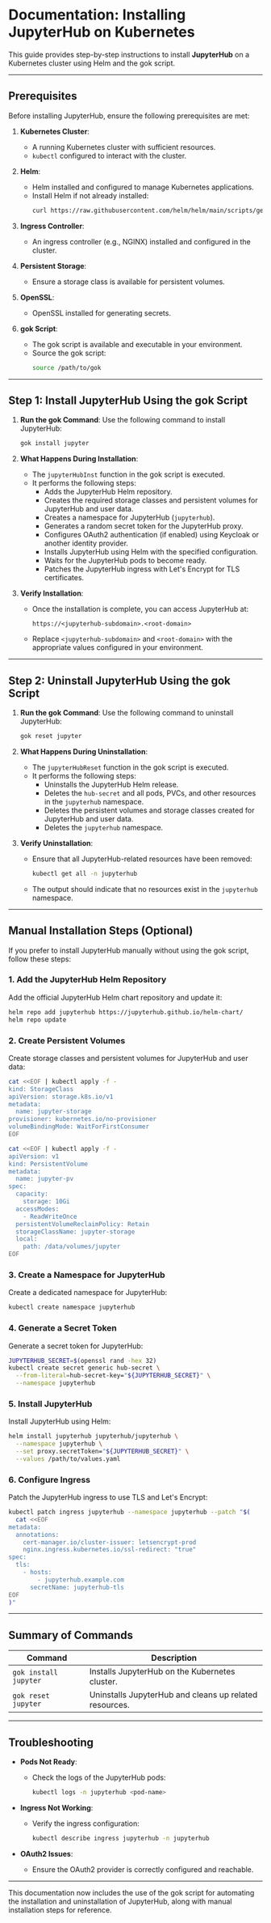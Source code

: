 # **Documentation: Installing JupyterHub on Kubernetes**

This guide provides step-by-step instructions to install **JupyterHub** on a Kubernetes cluster using Helm and the gok script.

---

## **Prerequisites**
Before installing JupyterHub, ensure the following prerequisites are met:

1. **Kubernetes Cluster**:
   - A running Kubernetes cluster with sufficient resources.
   - `kubectl` configured to interact with the cluster.

2. **Helm**:
   - Helm installed and configured to manage Kubernetes applications.
   - Install Helm if not already installed:
     ```bash
     curl https://raw.githubusercontent.com/helm/helm/main/scripts/get-helm-3 | bash
     ```

3. **Ingress Controller**:
   - An ingress controller (e.g., NGINX) installed and configured in the cluster.

4. **Persistent Storage**:
   - Ensure a storage class is available for persistent volumes.

5. **OpenSSL**:
   - OpenSSL installed for generating secrets.

6. **gok Script**:
   - The gok script is available and executable in your environment.
   - Source the gok script:
     ```bash
     source /path/to/gok
     ```

---

## **Step 1: Install JupyterHub Using the gok Script**

1. **Run the gok Command**:
   Use the following command to install JupyterHub:
   ```bash
   gok install jupyter
   ```

2. **What Happens During Installation**:
   - The `jupyterHubInst` function in the gok script is executed.
   - It performs the following steps:
     - Adds the JupyterHub Helm repository.
     - Creates the required storage classes and persistent volumes for JupyterHub and user data.
     - Creates a namespace for JupyterHub (`jupyterhub`).
     - Generates a random secret token for the JupyterHub proxy.
     - Configures OAuth2 authentication (if enabled) using Keycloak or another identity provider.
     - Installs JupyterHub using Helm with the specified configuration.
     - Waits for the JupyterHub pods to become ready.
     - Patches the JupyterHub ingress with Let's Encrypt for TLS certificates.

3. **Verify Installation**:
   - Once the installation is complete, you can access JupyterHub at:
     ```plaintext
     https://<jupyterhub-subdomain>.<root-domain>
     ```
   - Replace `<jupyterhub-subdomain>` and `<root-domain>` with the appropriate values configured in your environment.

---

## **Step 2: Uninstall JupyterHub Using the gok Script**

1. **Run the gok Command**:
   Use the following command to uninstall JupyterHub:
   ```bash
   gok reset jupyter
   ```

2. **What Happens During Uninstallation**:
   - The `jupyterHubReset` function in the gok script is executed.
   - It performs the following steps:
     - Uninstalls the JupyterHub Helm release.
     - Deletes the `hub-secret` and all pods, PVCs, and other resources in the `jupyterhub` namespace.
     - Deletes the persistent volumes and storage classes created for JupyterHub and user data.
     - Deletes the `jupyterhub` namespace.

3. **Verify Uninstallation**:
   - Ensure that all JupyterHub-related resources have been removed:
     ```bash
     kubectl get all -n jupyterhub
     ```
   - The output should indicate that no resources exist in the `jupyterhub` namespace.

---

## **Manual Installation Steps (Optional)**

If you prefer to install JupyterHub manually without using the gok script, follow these steps:

### **1. Add the JupyterHub Helm Repository**
Add the official JupyterHub Helm chart repository and update it:
```bash
helm repo add jupyterhub https://jupyterhub.github.io/helm-chart/
helm repo update
```

### **2. Create Persistent Volumes**
Create storage classes and persistent volumes for JupyterHub and user data:
```bash
cat <<EOF | kubectl apply -f -
kind: StorageClass
apiVersion: storage.k8s.io/v1
metadata:
  name: jupyter-storage
provisioner: kubernetes.io/no-provisioner
volumeBindingMode: WaitForFirstConsumer
EOF

cat <<EOF | kubectl apply -f -
apiVersion: v1
kind: PersistentVolume
metadata:
  name: jupyter-pv
spec:
  capacity:
    storage: 10Gi
  accessModes:
    - ReadWriteOnce
  persistentVolumeReclaimPolicy: Retain
  storageClassName: jupyter-storage
  local:
    path: /data/volumes/jupyter
EOF
```

### **3. Create a Namespace for JupyterHub**
Create a dedicated namespace for JupyterHub:
```bash
kubectl create namespace jupyterhub
```

### **4. Generate a Secret Token**
Generate a secret token for JupyterHub:
```bash
JUPYTERHUB_SECRET=$(openssl rand -hex 32)
kubectl create secret generic hub-secret \
  --from-literal=hub-secret-key="${JUPYTERHUB_SECRET}" \
  --namespace jupyterhub
```

### **5. Install JupyterHub**
Install JupyterHub using Helm:
```bash
helm install jupyterhub jupyterhub/jupyterhub \
  --namespace jupyterhub \
  --set proxy.secretToken="${JUPYTERHUB_SECRET}" \
  --values /path/to/values.yaml
```

### **6. Configure Ingress**
Patch the JupyterHub ingress to use TLS and Let's Encrypt:
```bash
kubectl patch ingress jupyterhub --namespace jupyterhub --patch "$(
  cat <<EOF
metadata:
  annotations:
    cert-manager.io/cluster-issuer: letsencrypt-prod
    nginx.ingress.kubernetes.io/ssl-redirect: "true"
spec:
  tls:
    - hosts:
        - jupyterhub.example.com
      secretName: jupyterhub-tls
EOF
)"
```

---

## **Summary of Commands**

| **Command**                  | **Description**                                      |
|-------------------------------|-----------------------------------------------------|
| `gok install jupyter`         | Installs JupyterHub on the Kubernetes cluster.      |
| `gok reset jupyter`           | Uninstalls JupyterHub and cleans up related resources. |

---

## **Troubleshooting**
- **Pods Not Ready**:
  - Check the logs of the JupyterHub pods:
    ```bash
    kubectl logs -n jupyterhub <pod-name>
    ```

- **Ingress Not Working**:
  - Verify the ingress configuration:
    ```bash
    kubectl describe ingress jupyterhub -n jupyterhub
    ```

- **OAuth2 Issues**:
  - Ensure the OAuth2 provider is correctly configured and reachable.

---

This documentation now includes the use of the gok script for automating the installation and uninstallation of JupyterHub, along with manual installation steps for reference.